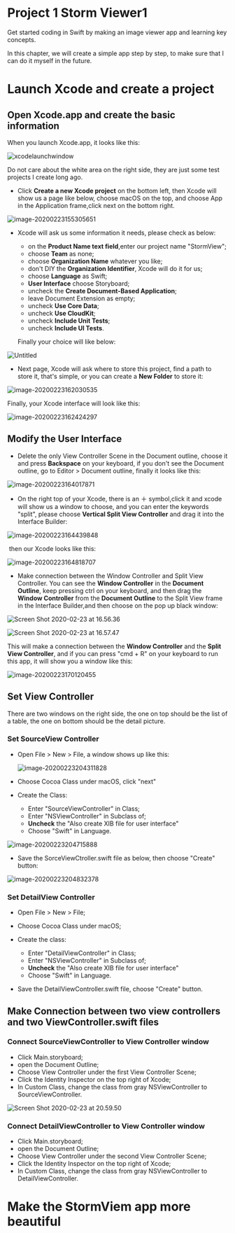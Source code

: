 # Project 1 Storm Viewer1

Get started coding in Swift by making an image viewer app and learning key concepts.

In this chapter, we will create a simple app step by step, to make sure that I can do it myself in the future.

# Launch Xcode and create a project

## Open Xcode.app and create the basic information

When you launch Xcode.app, it looks like this:

![xcodelaunchwindow](https://tva1.sinaimg.cn/large/0082zybpgy1gc6dr5y34tj30nk0ecmxx.jpg)

Do not care about the white area on the right side, they are just some test projects I create long ago.

- Click **Create a new Xcode project** on the bottom left, then Xcode will show us a page like below, choose macOS on the top, and choose App in the Application frame,click next on the bottom right.

![image-20200223155305651](https://tva1.sinaimg.cn/large/0082zybpgy1gc6dyok2a5j30ts0jrjw2.jpg) 

- Xcode will ask us some information it needs, please check as below:

  - on the **Product Name text field**,enter our project name "StormView"; 
  - choose **Team** as none;
  - choose **Organization Name** whatever you like;
  - don't DIY the **Organization Identifier**, Xcode will do it for us;
  - choose **Language** as Swift;
  - **User Interface** choose Storyboard;
  - uncheck the **Create Document-Based Application**;
  - leave Document Extension as empty;
  - uncheck **Use Core Data**;
  - uncheck **Use CloudKit**;
  - uncheck **Include Unit Tests**;
  - uncheck **Include UI Tests**.

  Finally your choice will like below:

![Untitled](https://tva1.sinaimg.cn/large/0082zybpgy1gc6enhylcqj30sk0ijmyb.jpg)

- Next page, Xcode will ask where to store this project, find a path to store it, that's simple, or you can create a **New Folder** to store it:

![image-20200223162030535](https://tva1.sinaimg.cn/large/0082zybpgy1gc6er9bv1oj30sk0ijq43.jpg)

Finally, your Xcode interface will look like this:

![image-20200223162424297](https://tva1.sinaimg.cn/large/0082zybpgy1gc6evazge2j31g40tqacv.jpg)

## Modify the User Interface

- Delete the only View Controller Scene in the Document outline, choose it and press **Backspace** on your keyboard, if you don't see the Document outline, go to Editor > Document outline, finally it looks like this:

![image-20200223164017871](https://tva1.sinaimg.cn/large/0082zybpgy1gc6fbvc046j31ek0u0ju9.jpg)

- On the right top of your Xcode, there is an ＋ symbol,click it and xcode will show us a window to choose, and you can enter the keywords "split", please choose **Vertical Split View Controller** and drag it into the Interface Builder:

![image-20200223164439848](https://tva1.sinaimg.cn/large/0082zybpgy1gc6fge023kj30k70f2wf7.jpg)

​	then our Xcode looks like this:

![image-20200223164818707](https://tva1.sinaimg.cn/large/0082zybpgy1gc6fk6vq6gj31fg0u0n0u.jpg)

- Make connection between the Window Controller and Split View Controller. You can see the **Window Controller** in the **Document Outline**, keep pressing ctrl on your keyboard, and then drag the **Window Controller** from the **Document Outline** to the Split View frame in the Interface Builder,and then choose on the pop up black window:

![Screen Shot 2020-02-23 at 16.56.36](https://tva1.sinaimg.cn/large/0082zybpgy1gc6ftba4frj31z40u04du.jpg)

![Screen Shot 2020-02-23 at 16.57.47](https://tva1.sinaimg.cn/large/0082zybpgy1gc6fu8ni06j30f30bk0t4.jpg)

This will make a connection between the **Window Controller** and the **Split View Controller**, and if you can press "cmd + R" on your keyboard to run this app, it will show you a window like this:

![image-20200223170120455](https://tva1.sinaimg.cn/large/0082zybpgy1gc6fxpz5wuj30qx0au0sr.jpg)

## Set View Controller

There are two windows on the right side, the one on top should be the list of a table, the one on bottom should be the detail picture.

### Set SourceView Controller

- Open File > New > File, a window shows up like this:

  ![image-20200223204311828](https://tva1.sinaimg.cn/large/0082zybpgy1gc6mcljo43j311e0kmtb4.jpg)

- Choose Cocoa Class under macOS, click "next"
- Create the Class:
  - Enter "SourceViewController" in Class;
  - Enter "NSViewController" in Subclass of;
  - **Uncheck** the "Also create XIB file for user interface"
  - Choose "Swift" in Language.

![image-20200223204715888](https://tva1.sinaimg.cn/large/0082zybpgy1gc6mgtrtxxj311e0km765.jpg)

- Save the SorceViewCtroller.swift file as below, then choose "Create" button:

![image-20200223204832378](https://tva1.sinaimg.cn/large/0082zybpgy1gc6mi4jvvnj311e0kmtas.jpg)

### Set DetailView Controller

- Open File > New > File;
- Choose Cocoa Class under macOS;
- Create the class:
  - Enter "DetailViewController" in Class;
  - Enter "NSViewController" in Subclass of;
  - **Uncheck** the "Also create XIB file for user interface"
  - Choose "Swift" in Language.

- Save the DetailViewController.swift file, choose "Create" button.

## Make Connection between two view controllers and two ViewController.swift files

### Connect SourceViewController to View Controller window

- Click Main.storyboard;
- open the Document Outline;
- Choose View Controller under the first View Controller Scene;
- Click the Identity Inspector on the top right of Xcode;
- In Custom Class, change the class from gray NSViewController to SourceViewController.

![Screen Shot 2020-02-23 at 20.59.50](https://tva1.sinaimg.cn/large/0082zybpgy1gc6n6d536ij31ff0u0786.jpg)

### Connect DetailViewController to View Controller window

- Click Main.storyboard;
- open the Document Outline;
- Choose View Controller under the second View Controller Scene;
- Click the Identity Inspector on the top right of Xcode;
- In Custom Class, change the class from gray NSViewController to DetailViewController.





























































































# Make the StormViem app more beautiful



































































































